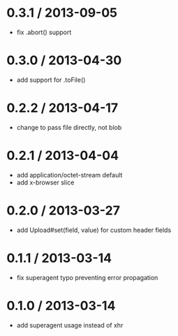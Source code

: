 
0.3.1 / 2013-09-05 
==================

 * fix .abort() support

0.3.0 / 2013-04-30 
==================

  * add support for .toFile()

0.2.2 / 2013-04-17 
==================

  * change to pass file directly, not blob

0.2.1 / 2013-04-04 
==================

  * add application/octet-stream default
  * add x-browser slice

0.2.0 / 2013-03-27 
==================

  * add Upload#set(field, value) for custom header fields

0.1.1 / 2013-03-14 
==================

  * fix superagent typo preventing error propagation

0.1.0 / 2013-03-14 
==================

  * add superagent usage instead of xhr
